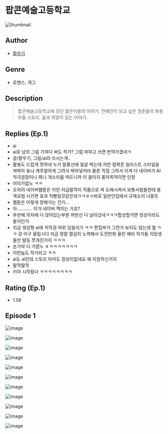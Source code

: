 # 팝콘예술고등학교
![thumbnail](https://image-comic.pstatic.net/user_contents_data/challenge_comic/2023/05/25/318469/upload_3977582485103194928_480x623.jpeg)

## Author
- [황우기](https://comic.naver.com/artistTitle?id=318469)

## Genre
- 로맨스, 개그

## Description
> 팝콘예술고등학교에 모인 젊은이들의 이야기. 연예인이 되고 싶은 청춘들의 좌충우돌 스토리. 꿈과 희망이 있는 이야기.

## Replies (Ep.1)
- ai
- ai로 남의 그림 가져다 써도 작가? 그럼 파파고 쓰면 번역가겠네ㅋ
- 글/황우기, 그림/ai라 쓰시는게..
- 활용도 드럽게 못하네 누가 말풍선에 얼굴 박는데 저런 힘꽉준 일러스트 스타일을 쳐박아 놓냐 캐주얼하게 그려서 박아넣어라 물론 직접 그려서 이게 다 네이버가 AI 적극권장이니 뭐니 개소리를 떠드니까 이 꼴이지 풍자목적이면 인정
- 어이가없노 ㅋㅋ
- 오히려 네이버웹툰은 이런 저급딸깍이 작품으로 싹 도배시켜서 보통사람들한테 충격요법 시키면 효과 직빵일것같은데ㅋㅋㄹㅇ바로 일반인입에서 규제소리 나올듯
- 웹툰은 이렇게 망해가는 건가...
- 아............ 이거 네이버 멕이는 거죠?
- 후반에 의자에 다 앉아있는부분 하반신 다 날라갔네ㅋㅋㅋ합성할거면 정성이라도 들이던가
- 지금 생성형 ai에 저작권 따위 있을리가 ㅋㅋ 편집부가 그런거 보지도 않는데 뭘 ㅋㅋ 걍 마구 올립시다 지금 정말 열심히 노력해서 도전만화 올린 예비 작가들 지망생들만 발등 쪼개진거지 ㅋㅋㅋ
- 손가락 다 가렸누 ㅎㅋㅋㅋㅋㅋㅋㅋ
- 이런놈도 작가라고 ㅋㅋ
- ai도 ai인데 스토리 마저도 정성이없네요 왜 지원하신거지
- 딸깍딸깍
- 키아 시작됬다 ㅋㅋㅋㅋㅋㅋㅋㅋ

## Rating (Ep.1)
- 1.58

## Episode 1
![image](https://image-comic.pstatic.net/user_contents_data/challenge_comic/2023/05/25/318469/upload_3472387884604339253.jpeg)

![image](https://image-comic.pstatic.net/user_contents_data/challenge_comic/2023/05/25/318469/upload_7075772069218498405.jpeg)

![image](https://image-comic.pstatic.net/user_contents_data/challenge_comic/2023/05/25/318469/upload_7221585092192659044.jpeg)

![image](https://image-comic.pstatic.net/user_contents_data/challenge_comic/2023/05/25/318469/upload_7291386299405121844.jpeg)

![image](https://image-comic.pstatic.net/user_contents_data/challenge_comic/2023/05/25/318469/upload_3918520242345751910.jpeg)

![image](https://image-comic.pstatic.net/user_contents_data/challenge_comic/2023/05/25/318469/upload_3977913429593895224.jpeg)

![image](https://image-comic.pstatic.net/user_contents_data/challenge_comic/2023/05/25/318469/upload_3907212856142346595.jpeg)

![image](https://image-comic.pstatic.net/user_contents_data/challenge_comic/2023/05/25/318469/upload_3834873791439462962.jpeg)

![image](https://image-comic.pstatic.net/user_contents_data/challenge_comic/2023/05/25/318469/upload_7089850198799902263.jpeg)

![image](https://image-comic.pstatic.net/user_contents_data/challenge_comic/2023/05/25/318469/upload_7221634373418825267.jpeg)

![image](https://image-comic.pstatic.net/user_contents_data/challenge_comic/2023/05/25/318469/upload_7149571298965927729.jpeg)
